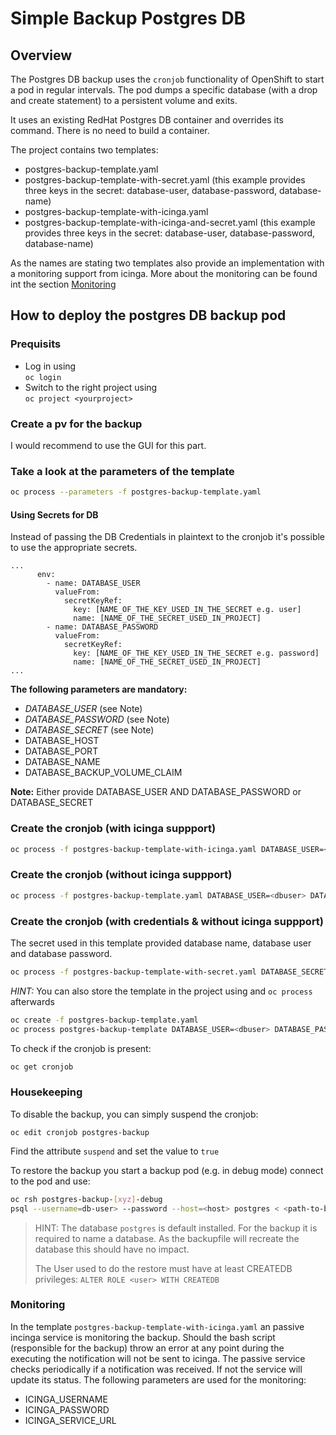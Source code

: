# Simple Backup Postgres DB

## Overview

The Postgres DB backup uses the `cronjob` functionality of OpenShift to start a pod in regular intervals. The pod dumps a specific database (with a drop and create statement) to a persistent volume and exits.

It uses an existing RedHat Postgres DB container and overrides its command. There is no need to build a container.

The project contains two templates:

* postgres-backup-template.yaml
* postgres-backup-template-with-secret.yaml (this example provides three keys in the secret: database-user, database-password, database-name)
* postgres-backup-template-with-icinga.yaml
* postgres-backup-template-with-icinga-and-secret.yaml (this example provides three keys in the secret: database-user, database-password, database-name)

As the names are stating two templates also provide an implementation with a monitoring support from icinga.
More about the monitoring can be found int the section [Monitoring](#Monitoring)

## How to deploy the postgres DB backup pod

### Prequisits

* Log in using  
`oc login`
* Switch to the right project using  
`oc project <yourproject>`

### Create a pv for the backup

I would recommend to use the GUI for this part.

### Take a look at the parameters of the template

```bash
oc process --parameters -f postgres-backup-template.yaml
```

#### Using Secrets for DB

Instead of passing the DB Credentials in plaintext to the cronjob it's possible to use the appropriate secrets.

``` [bash]
...
      env:
        - name: DATABASE_USER
          valueFrom:
            secretKeyRef:
              key: [NAME_OF_THE_KEY_USED_IN_THE_SECRET e.g. user]
              name: [NAME_OF_THE_SECRET_USED_IN_PROJECT]
        - name: DATABASE_PASSWORD
          valueFrom:
            secretKeyRef:
              key: [NAME_OF_THE_KEY_USED_IN_THE_SECRET e.g. password]
              name: [NAME_OF_THE_SECRET_USED_IN_PROJECT]
...
```

**The following parameters are mandatory:**

* *DATABASE_USER* (see Note)
* *DATABASE_PASSWORD* (see Note)
* *DATABASE_SECRET* (see Note)
* DATABASE_HOST
* DATABASE_PORT
* DATABASE_NAME
* DATABASE_BACKUP_VOLUME_CLAIM

**Note:** Either provide DATABASE_USER AND DATABASE_PASSWORD or DATABASE_SECRET

### Create the cronjob (with icinga suppport)

```bash
oc process -f postgres-backup-template-with-icinga.yaml DATABASE_USER=<dbuser> DATABASE_PASSWORD=<dbpassword> DATABASE_HOST=<dbhost> DATABASE_PORT=<dbport> DATABASE_NAME=<dbname> DATABASE_BACKUP_VOLUME_CLAIM=<pvc-claim-name> ICINGA_USERNAME=<icinga-user> ICINGA_PASSWORD=<icinga-password> ICINGA_SERVICE_URL=<icinga-service-url> | oc create -f -
```

### Create the cronjob (without icinga suppport)

```bash
oc process -f postgres-backup-template.yaml DATABASE_USER=<dbuser> DATABASE_PASSWORD=<dbpassword> DATABASE_HOST=<dbhost> DATABASE_PORT=<dbport> DATABASE_NAME=<dbname> DATABASE_BACKUP_VOLUME_CLAIM=<pvc-claim-name> | oc create -f -
```

### Create the cronjob (with credentials & without icinga suppport)

The secret used in this template provided database name, database user and database password.

```bash
oc process -f postgres-backup-template-with-secret.yaml DATABASE_SECRET=<secretname> DATABASE_HOST=<dbhost> DATABASE_PORT=<dbport> DATABASE_NAME=<dbname> DATABASE_BACKUP_VOLUME_CLAIM=<pvc-claim-name> | oc create -f -
```

*HINT:* You can also store the template in the project using and `oc process` afterwards

```bash
oc create -f postgres-backup-template.yaml
oc process postgres-backup-template DATABASE_USER=<dbuser> DATABASE_PASSWORD=<dbpassword> ... | oc create -f -
```

To check if the cronjob is present:

````bash
oc get cronjob
````

### Housekeeping

To disable the backup, you can simply suspend the cronjob:

`oc edit cronjob postgres-backup`

Find the attribute `suspend` and set the value to `true`

To restore the backup you start a backup pod (e.g. in debug mode) connect to the pod and use:

````bash
oc rsh postgres-backup-[xyz]-debug
psql --username=db-user> --password --host=<host> postgres < <path-to-backupfile> (the backupfile has to be unpacked)
````

> HINT: The database `postgres` is default installed. For the backup it is required to name a database. As the backupfile will recreate the database this should have no impact.
>
> The User used to do the restore must have at least CREATEDB privileges: `ALTER ROLE <user> WITH CREATEDB`

### Monitoring

In the template `postgres-backup-template-with-icinga.yaml` an passive incinga service is monitoring the backup. Should the bash script (responsible for the backup) throw an error at any point during the executing the notification will not be sent to icinga. The passive service checks periodically if a notification was received. If not the service will update its status. The following parameters are used for the monitoring:

* ICINGA_USERNAME
* ICINGA_PASSWORD
* ICINGA_SERVICE_URL